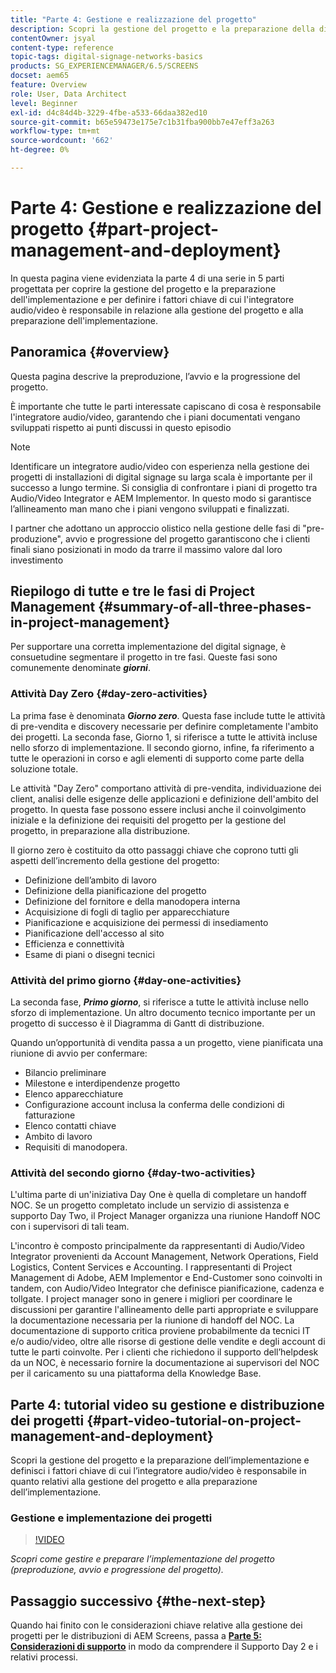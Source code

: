 ```yaml
---
title: "Parte 4: Gestione e realizzazione del progetto"
description: Scopri la gestione del progetto e la preparazione della distribuzione (preproduzione del progetto, avvio del progetto, progressione del progetto) per AEM Screens.
contentOwner: jsyal
content-type: reference
topic-tags: digital-signage-networks-basics
products: SG_EXPERIENCEMANAGER/6.5/SCREENS
docset: aem65
feature: Overview
role: User, Data Architect
level: Beginner
exl-id: d4c84d4b-3229-4fbe-a533-66daa382ed10
source-git-commit: b65e59473e175e7c1b31fba900bb7e47eff3a263
workflow-type: tm+mt
source-wordcount: '662'
ht-degree: 0%

---
```


# Parte 4: Gestione e realizzazione del progetto {#part-project-management-and-deployment}

In questa pagina viene evidenziata la parte 4 di una serie in 5 parti progettata per coprire la gestione del progetto e la preparazione dell&#39;implementazione e per definire i fattori chiave di cui l&#39;integratore audio/video è responsabile in relazione alla gestione del progetto e alla preparazione dell&#39;implementazione.

## Panoramica {#overview}

Questa pagina descrive la preproduzione, l’avvio e la progressione del progetto.

È importante che tutte le parti interessate capiscano di cosa è responsabile l&#39;integratore audio/video, garantendo che i piani documentati vengano sviluppati rispetto ai punti discussi in questo episodio

>[!NOTE]
>
>Identificare un integratore audio/video con esperienza nella gestione dei progetti di installazioni di digital signage su larga scala è importante per il successo a lungo termine. Si consiglia di confrontare i piani di progetto tra Audio/Video Integrator e AEM Implementor. In questo modo si garantisce l’allineamento man mano che i piani vengono sviluppati e finalizzati.
>
>I partner che adottano un approccio olistico nella gestione delle fasi di &quot;pre-produzione&quot;, avvio e progressione del progetto garantiscono che i clienti finali siano posizionati in modo da trarre il massimo valore dal loro investimento

## Riepilogo di tutte e tre le fasi di Project Management {#summary-of-all-three-phases-in-project-management}

Per supportare una corretta implementazione del digital signage, è consuetudine segmentare il progetto in tre fasi. Queste fasi sono comunemente denominate ***giorni***.

### Attività Day Zero {#day-zero-activities}

La prima fase è denominata ***Giorno zero***. Questa fase include tutte le attività di pre-vendita e discovery necessarie per definire completamente l&#39;ambito dei progetti. La seconda fase, Giorno 1, si riferisce a tutte le attività incluse nello sforzo di implementazione. Il secondo giorno, infine, fa riferimento a tutte le operazioni in corso e agli elementi di supporto come parte della soluzione totale.

Le attività &quot;Day Zero&quot; comportano attività di pre-vendita, individuazione dei client, analisi delle esigenze delle applicazioni e definizione dell&#39;ambito del progetto. In questa fase possono essere inclusi anche il coinvolgimento iniziale e la definizione dei requisiti del progetto per la gestione del progetto, in preparazione alla distribuzione.

Il giorno zero è costituito da otto passaggi chiave che coprono tutti gli aspetti dell’incremento della gestione del progetto:

* Definizione dell’ambito di lavoro
* Definizione della pianificazione del progetto
* Definizione del fornitore e della manodopera interna
* Acquisizione di fogli di taglio per apparecchiature
* Pianificazione e acquisizione dei permessi di insediamento
* Pianificazione dell&#39;accesso al sito
* Efficienza e connettività
* Esame di piani o disegni tecnici

### Attività del primo giorno {#day-one-activities}

La seconda fase, ***Primo giorno***, si riferisce a tutte le attività incluse nello sforzo di implementazione. Un altro documento tecnico importante per un progetto di successo è il Diagramma di Gantt di distribuzione.

Quando un’opportunità di vendita passa a un progetto, viene pianificata una riunione di avvio per confermare:

* Bilancio preliminare
* Milestone e interdipendenze progetto
* Elenco apparecchiature
* Configurazione account inclusa la conferma delle condizioni di fatturazione
* Elenco contatti chiave
* Ambito di lavoro
* Requisiti di manodopera.

### Attività del secondo giorno {#day-two-activities}

L&#39;ultima parte di un&#39;iniziativa Day One è quella di completare un handoff NOC. Se un progetto completato include un servizio di assistenza e supporto Day Two, il Project Manager organizza una riunione Handoff NOC con i supervisori di tali team.

L&#39;incontro è composto principalmente da rappresentanti di Audio/Video Integrator provenienti da Account Management, Network Operations, Field Logistics, Content Services e Accounting. I rappresentanti di Project Management di Adobe, AEM Implementor e End-Customer sono coinvolti in tandem, con Audio/Video Integrator che definisce pianificazione, cadenza e tollgate. I project manager sono in genere i migliori per coordinare le discussioni per garantire l&#39;allineamento delle parti appropriate e sviluppare la documentazione necessaria per la riunione di handoff del NOC. La documentazione di supporto critica proviene probabilmente da tecnici IT e/o audio/video, oltre alle risorse di gestione delle vendite e degli account di tutte le parti coinvolte. Per i clienti che richiedono il supporto dell’helpdesk da un NOC, è necessario fornire la documentazione ai supervisori del NOC per il caricamento su una piattaforma della Knowledge Base.

## Parte 4: tutorial video su gestione e distribuzione dei progetti {#part-video-tutorial-on-project-management-and-deployment}

Scopri la gestione del progetto e la preparazione dell’implementazione e definisci i fattori chiave di cui l’integratore audio/video è responsabile in quanto relativi alla gestione del progetto e alla preparazione dell’implementazione.

### Gestione e implementazione dei progetti

>[!VIDEO](https://video.tv.adobe.com/v/28408)

*Scopri come gestire e preparare l’implementazione del progetto (preproduzione, avvio e progressione del progetto).*

## Passaggio successivo {#the-next-step}

Quando hai finito con le considerazioni chiave relative alla gestione dei progetti per le distribuzioni di AEM Screens, passa a **[Parte 5: Considerazioni di supporto](support-considerations.md)** in modo da comprendere il Supporto Day 2 e i relativi processi.
